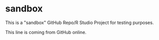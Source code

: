 # sandbox

This is a "sandbox" GitHub Repo/R Studio Project for testing purposes. 

This line is coming from GitHub online. 
